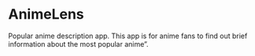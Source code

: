 

# AnimeLens

Popular anime description app. This app is for anime fans to find out brief information about the most popular anime”.
 
 
 
